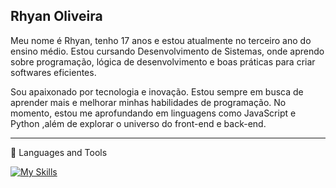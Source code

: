 ## Rhyan Oliveira
Meu nome é Rhyan, tenho 17 anos e estou atualmente no terceiro ano do ensino médio. Estou cursando Desenvolvimento de Sistemas, onde aprendo sobre programação, lógica de desenvolvimento e boas práticas para criar softwares eficientes.

Sou apaixonado por tecnologia e inovação. Estou sempre em busca de aprender mais e melhorar minhas habilidades de programação. No momento, estou me aprofundando em linguagens como JavaScript e Python ,além de explorar o universo do front-end e back-end.
<hr>
🧰 Languages and Tools

[![My Skills](https://skillicons.dev/icons?i=js,python,html,css,git,github,mysql,nodejs,react,sqlite)](https://skillicons.dev)

